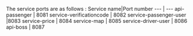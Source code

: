 The service ports are as follows :
Service name|Port number
--- | ---
api-passenger | 8081
service-verificationcode | 8082
service-passenger-user |8083
service-price | 8084
service-map | 8085
service-driver-user | 8086
api-boss | 8087
